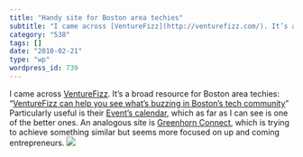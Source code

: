 ```yaml
---
title: "Handy site for Boston area techies"
subtitle: "I came across [VentureFizz](http://venturefizz.com/). It’s a broad resource for Boston area techies:..."
category: "538"
tags: []
date: "2010-02-21"
type: "wp"
wordpress_id: 739
---
```

I came across [VentureFizz](http://venturefizz.com/). It’s a broad resource for Boston area techies: “[VentureFizz can help you see what’s buzzing in Boston’s tech community](http://venturefizz.com/)” Particularly useful is their [Event’s calendar](http://venturefizz.com/events), which as far as I can see is one of the better ones. An analogous site is [Greenhorn Connect](http://www.greenhornconnect.com/), which is trying to achieve something similar but seems more focused on up and coming entrepreneurs.
![](https://i0.wp.com/img.zemanta.com/pixy.gif?w=584)